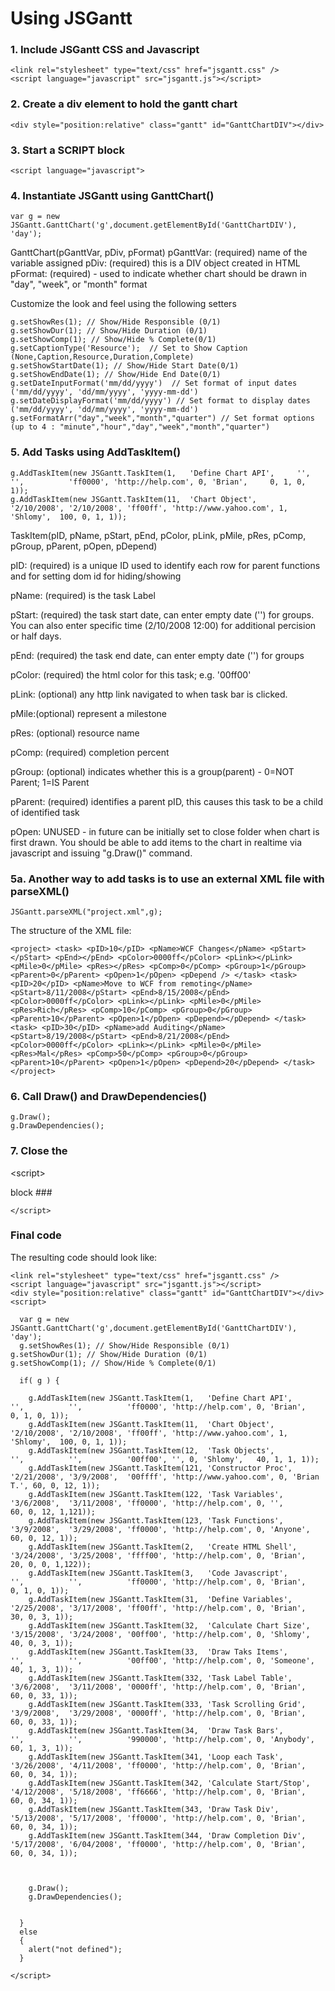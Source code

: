 # Using JSGantt #

### 1. Include JSGantt CSS and Javascript ###
```
<link rel="stylesheet" type="text/css" href="jsgantt.css" />
<script language="javascript" src="jsgantt.js"></script>
```

### 2. Create a div element to hold the gantt chart ###
```
<div style="position:relative" class="gantt" id="GanttChartDIV"></div>
```

### 3. Start a SCRIPT block ###
```
<script language="javascript">
```

### 4. Instantiate JSGantt using GanttChart() ###
```
var g = new JSGantt.GanttChart('g',document.getElementById('GanttChartDIV'), 'day');
```


GanttChart(pGanttVar, pDiv, pFormat)
pGanttVar: (required) name of the variable assigned
pDiv: (required) this is a DIV object created in HTML
pFormat: (required) - used to indicate whether chart should be drawn in "day", "week", or "month" format

Customize the look and feel using the following setters
```
g.setShowRes(1); // Show/Hide Responsible (0/1)
g.setShowDur(1); // Show/Hide Duration (0/1)
g.setShowComp(1); // Show/Hide % Complete(0/1)
g.setCaptionType('Resource');  // Set to Show Caption (None,Caption,Resource,Duration,Complete)
g.setShowStartDate(1); // Show/Hide Start Date(0/1)
g.setShowEndDate(1); // Show/Hide End Date(0/1)
g.setDateInputFormat('mm/dd/yyyy')  // Set format of input dates ('mm/dd/yyyy', 'dd/mm/yyyy', 'yyyy-mm-dd')
g.setDateDisplayFormat('mm/dd/yyyy') // Set format to display dates ('mm/dd/yyyy', 'dd/mm/yyyy', 'yyyy-mm-dd')
g.setFormatArr("day","week","month","quarter") // Set format options (up to 4 : "minute","hour","day","week","month","quarter")

```
### 5. Add Tasks using AddTaskItem() ###

```
g.AddTaskItem(new JSGantt.TaskItem(1,   'Define Chart API',     '',          '',          'ff0000', 'http://help.com', 0, 'Brian',     0, 1, 0, 1));
g.AddTaskItem(new JSGantt.TaskItem(11,  'Chart Object',         '2/10/2008', '2/10/2008', 'ff00ff', 'http://www.yahoo.com', 1, 'Shlomy',  100, 0, 1, 1));
```
TaskItem(pID, pName, pStart, pEnd, pColor, pLink, pMile, pRes, pComp, pGroup, pParent, pOpen, pDepend)

pID: (required) is a unique ID used to identify each row for parent functions and for setting dom id for hiding/showing

pName: (required) is the task Label

pStart: (required) the task start date, can enter empty date ('') for groups. You can also enter specific time (2/10/2008 12:00) for additional percision or half days.

pEnd: (required) the task end date, can enter empty date ('') for groups

pColor: (required) the html color for this task; e.g. '00ff00'

pLink: (optional) any http link navigated to when task bar is clicked.

pMile:(optional) represent a milestone

pRes: (optional) resource name

pComp: (required) completion percent

pGroup: (optional) indicates whether this is a group(parent) - 0=NOT Parent; 1=IS Parent

pParent: (required) identifies a parent pID, this causes this task to be a child of
identified task

pOpen: UNUSED - in future can be initially set to close folder when chart is first drawn.
You should be able to add items to the chart in realtime via javascript and issuing "g.Draw()" command.


### 5a. Another way to add tasks is to use an external XML file with parseXML() ###

```
JSGantt.parseXML("project.xml",g);
```
The structure of the XML file:
```
<project> <task> <pID>10</pID> <pName>WCF Changes</pName> <pStart></pStart> <pEnd></pEnd> <pColor>0000ff</pColor> <pLink></pLink> <pMile>0</pMile> <pRes></pRes> <pComp>0</pComp> <pGroup>1</pGroup> <pParent>0</pParent> <pOpen>1</pOpen> <pDepend /> </task> <task> <pID>20</pID> <pName>Move to WCF from remoting</pName> <pStart>8/11/2008</pStart> <pEnd>8/15/2008</pEnd> <pColor>0000ff</pColor> <pLink></pLink> <pMile>0</pMile> <pRes>Rich</pRes> <pComp>10</pComp> <pGroup>0</pGroup> <pParent>10</pParent> <pOpen>1</pOpen> <pDepend></pDepend> </task> <task> <pID>30</pID> <pName>add Auditing</pName> <pStart>8/19/2008</pStart> <pEnd>8/21/2008</pEnd> <pColor>0000ff</pColor> <pLink></pLink> <pMile>0</pMile> <pRes>Mal</pRes> <pComp>50</pComp> <pGroup>0</pGroup> <pParent>10</pParent> <pOpen>1</pOpen> <pDepend>20</pDepend> </task> </project>
```
### 6. Call Draw() and DrawDependencies() ###


```
g.Draw();	
g.DrawDependencies();
```


### 7. Close the 

&lt;script&gt;

 block ###
```
</script>
```

### Final code ###
The resulting code should look like:
```
<link rel="stylesheet" type="text/css" href="jsgantt.css" />
<script language="javascript" src="jsgantt.js"></script>
<div style="position:relative" class="gantt" id="GanttChartDIV"></div>
<script>

  var g = new JSGantt.GanttChart('g',document.getElementById('GanttChartDIV'), 'day');
  g.setShowRes(1); // Show/Hide Responsible (0/1)
g.setShowDur(1); // Show/Hide Duration (0/1)
g.setShowComp(1); // Show/Hide % Complete(0/1)

  if( g ) {

    g.AddTaskItem(new JSGantt.TaskItem(1,   'Define Chart API',     '',          '',          'ff0000', 'http://help.com', 0, 'Brian',     0, 1, 0, 1));
    g.AddTaskItem(new JSGantt.TaskItem(11,  'Chart Object',         '2/10/2008', '2/10/2008', 'ff00ff', 'http://www.yahoo.com', 1, 'Shlomy',  100, 0, 1, 1));
    g.AddTaskItem(new JSGantt.TaskItem(12,  'Task Objects',         '',          '',          '00ff00', '', 0, 'Shlomy',   40, 1, 1, 1));
    g.AddTaskItem(new JSGantt.TaskItem(121, 'Constructor Proc',     '2/21/2008', '3/9/2008',  '00ffff', 'http://www.yahoo.com', 0, 'Brian T.', 60, 0, 12, 1));
    g.AddTaskItem(new JSGantt.TaskItem(122, 'Task Variables',       '3/6/2008',  '3/11/2008', 'ff0000', 'http://help.com', 0, '',         60, 0, 12, 1,121));
    g.AddTaskItem(new JSGantt.TaskItem(123, 'Task Functions',       '3/9/2008',  '3/29/2008', 'ff0000', 'http://help.com', 0, 'Anyone',   60, 0, 12, 1));
    g.AddTaskItem(new JSGantt.TaskItem(2,   'Create HTML Shell',    '3/24/2008', '3/25/2008', 'ffff00', 'http://help.com', 0, 'Brian',    20, 0, 0, 1,122));
    g.AddTaskItem(new JSGantt.TaskItem(3,   'Code Javascript',      '',          '',          'ff0000', 'http://help.com', 0, 'Brian',     0, 1, 0, 1));
    g.AddTaskItem(new JSGantt.TaskItem(31,  'Define Variables',     '2/25/2008', '3/17/2008', 'ff00ff', 'http://help.com', 0, 'Brian',    30, 0, 3, 1));
    g.AddTaskItem(new JSGantt.TaskItem(32,  'Calculate Chart Size', '3/15/2008', '3/24/2008', '00ff00', 'http://help.com', 0, 'Shlomy',   40, 0, 3, 1));
    g.AddTaskItem(new JSGantt.TaskItem(33,  'Draw Taks Items',      '',          '',          '00ff00', 'http://help.com', 0, 'Someone',  40, 1, 3, 1));
    g.AddTaskItem(new JSGantt.TaskItem(332, 'Task Label Table',     '3/6/2008',  '3/11/2008', '0000ff', 'http://help.com', 0, 'Brian',    60, 0, 33, 1));
    g.AddTaskItem(new JSGantt.TaskItem(333, 'Task Scrolling Grid',  '3/9/2008',  '3/29/2008', '0000ff', 'http://help.com', 0, 'Brian',    60, 0, 33, 1));
    g.AddTaskItem(new JSGantt.TaskItem(34,  'Draw Task Bars',       '',          '',          '990000', 'http://help.com', 0, 'Anybody',  60, 1, 3, 1));
    g.AddTaskItem(new JSGantt.TaskItem(341, 'Loop each Task',       '3/26/2008', '4/11/2008', 'ff0000', 'http://help.com', 0, 'Brian',    60, 0, 34, 1));
    g.AddTaskItem(new JSGantt.TaskItem(342, 'Calculate Start/Stop', '4/12/2008', '5/18/2008', 'ff6666', 'http://help.com', 0, 'Brian',    60, 0, 34, 1));
    g.AddTaskItem(new JSGantt.TaskItem(343, 'Draw Task Div',        '5/13/2008', '5/17/2008', 'ff0000', 'http://help.com', 0, 'Brian',    60, 0, 34, 1));
    g.AddTaskItem(new JSGantt.TaskItem(344, 'Draw Completion Div',  '5/17/2008', '6/04/2008', 'ff0000', 'http://help.com', 0, 'Brian',    60, 0, 34, 1));



    g.Draw();	
    g.DrawDependencies();


  }
  else
  {
    alert("not defined");
  }

</script>
  
```